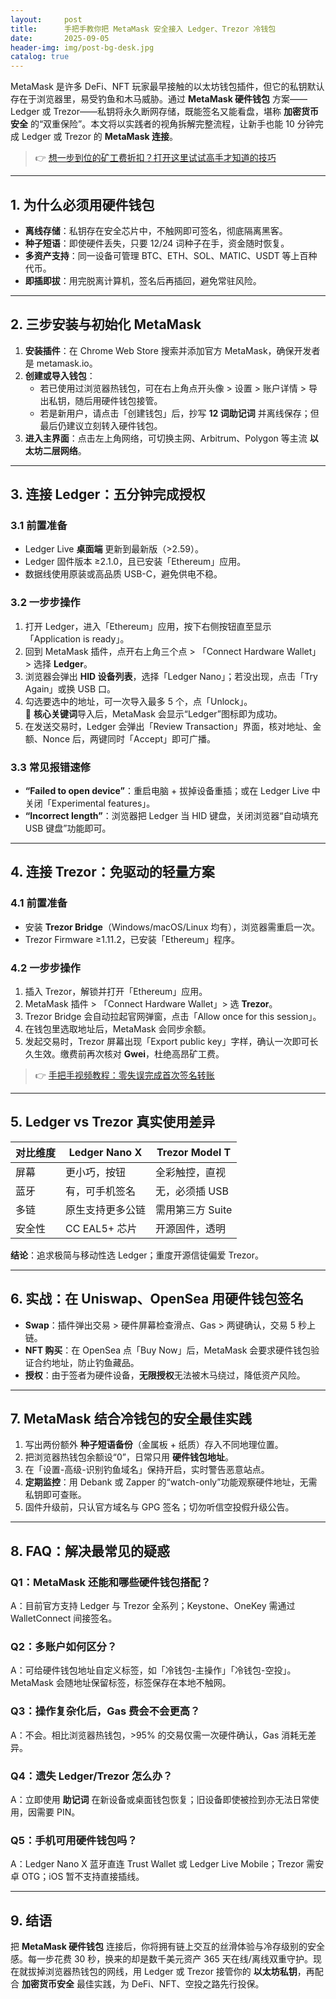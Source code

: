```yaml
---
layout:     post
title:      手把手教你把 MetaMask 安全接入 Ledger、Trezor 冷钱包
date:       2025-09-05
header-img: img/post-bg-desk.jpg
catalog: true
---
```


MetaMask 是许多 DeFi、NFT 玩家最早接触的以太坊钱包插件，但它的私钥默认存在于浏览器里，易受钓鱼和木马威胁。通过 **MetaMask 硬件钱包** 方案——Ledger 或 Trezor——私钥将永久断网存储，既能签名又能看盘，堪称 **加密货币安全** 的“双重保险”。本文将以实践者的视角拆解完整流程，让新手也能 10 分钟完成 Ledger 或 Trezor 的 **MetaMask 连接**。

> 👉 [想一步到位的矿工费折扣？打开这里试试高手才知道的技巧](https://okxdog.com/)

---

## 1. 为什么必须用硬件钱包

- **离线存储**：私钥存在安全芯片中，不触网即可签名，彻底隔离黑客。
- **种子短语**：即使硬件丢失，只要 12/24 词种子在手，资金随时恢复。
- **多资产支持**：同一设备可管理 BTC、ETH、SOL、MATIC、USDT 等上百种代币。
- **即插即拔**：用完脱离计算机，签名后再插回，避免常驻风险。

---

## 2. 三步安装与初始化 MetaMask

1. **安装插件**：在 Chrome Web Store 搜索并添加官方 MetaMask，确保开发者是 metamask.io。
2. **创建或导入钱包**：  
   - 若已使用过浏览器热钱包，可在右上角点开头像 > 设置 > 账户详情 > 导出私钥，随后用硬件钱包接管。  
   - 若是新用户，请点击「创建钱包」后，抄写 **12 词助记词** 并离线保存；但最后仍建议立刻转入硬件钱包。
3. **进入主界面**：点击左上角网络，可切换主网、Arbitrum、Polygon 等主流 **以太坊二层网络**。

---

## 3. 连接 Ledger：五分钟完成授权

### 3.1 前置准备

- Ledger Live **桌面端** 更新到最新版（>2.59）。
- Ledger 固件版本 ≥2.1.0，且已安装「Ethereum」应用。
- 数据线使用原装或高品质 USB-C，避免供电不稳。

### 3.2 一步步操作

1. 打开 Ledger，进入「Ethereum」应用，按下右侧按钮直至显示「Application is ready」。
2. 回到 MetaMask 插件，点开右上角三个点 > 「Connect Hardware Wallet」> 选择 **Ledger**。
3. 浏览器会弹出 **HID 设备列表**，选择「Ledger Nano」；若没出现，点击「Try Again」或换 USB 口。
4. 勾选要选中的地址，可一次导入最多 5 个，点「Unlock」。  
   🎯 **核心关键词**导入后，MetaMask 会显示“Ledger”图标即为成功。
5. 在发送交易时，Ledger 会弹出「Review Transaction」界面，核对地址、金额、Nonce 后，两键同时「Accept」即可广播。

### 3.3 常见报错速修

- **“Failed to open device”**：重启电脑 + 拔掉设备重插；或在 Ledger Live 中关闭「Experimental features」。
- **“Incorrect length”**：浏览器把 Ledger 当 HID 键盘，关闭浏览器“自动填充 USB 键盘”功能即可。

---

## 4. 连接 Trezor：免驱动的轻量方案

### 4.1 前置准备

- 安装 **Trezor Bridge**（Windows/macOS/Linux 均有），浏览器需重启一次。
- Trezor Firmware ≥1.11.2，已安装「Ethereum」程序。

### 4.2 一步步操作

1. 插入 Trezor，解锁并打开「Ethereum」应用。
2. MetaMask 插件 > 「Connect Hardware Wallet」> 选 **Trezor**。
3. Trezor Bridge 会自动拉起官网弹窗，点击「Allow once for this session」。
4. 在钱包里选取地址后，MetaMask 会同步余额。  
5. 发起交易时，Trezor 屏幕出现「Export public key」字样，确认一次即可长久生效。缴费前再次核对 **Gwei**，杜绝高昂矿工费。

> 👉 [手把手视频教程：零失误完成首次签名转账](https://okxdog.com/)

---

## 5. Ledger vs Trezor 真实使用差异

| 对比维度 | Ledger Nano X | Trezor Model T |
|---|---|---|
| 屏幕 | 更小巧，按钮 | 全彩触控，直视 |
| 蓝牙 | 有，可手机签名 | 无，必须插 USB |
| 多链 | 原生支持更多公链 | 需用第三方 Suite |
| 安全性 | CC EAL5+ 芯片 | 开源固件，透明 |

**结论**：追求极简与移动性选 Ledger；重度开源信徒偏爱 Trezor。

---

## 6. 实战：在 Uniswap、OpenSea 用硬件钱包签名

- **Swap**：插件弹出交易 > 硬件屏幕检查滑点、Gas > 两键确认，交易 5 秒上链。
- **NFT 购买**：在 OpenSea 点「Buy Now」后，MetaMask 会要求硬件钱包验证合约地址，防止钓鱼藏品。
- **授权**：由于签者为硬件设备，**无限授权**无法被木马绕过，降低资产风险。

---

## 7. MetaMask 结合冷钱包的安全最佳实践

1. 写出两份额外 **种子短语备份**（金属板 + 纸质）存入不同地理位置。
2. 把浏览器热钱包余额设“0”，日常只用 **硬件钱包地址**。
3. 在「设置-高级-识别钓鱼域名」保持开启，实时警告恶意站点。
4. **定期监控**：用 Debank 或 Zapper 的“watch-only”功能观察硬件地址，无需私钥即可查账。
5. 固件升级前，只认官方域名与 GPG 签名；切勿听信空投假升级公告。

---

## 8. FAQ：解决最常见的疑惑

### Q1：MetaMask 还能和哪些硬件钱包搭配？
A：目前官方支持 Ledger 与 Trezor 全系列；Keystone、OneKey 需通过 WalletConnect 间接签名。

### Q2：多账户如何区分？
A：可给硬件钱包地址自定义标签，如「冷钱包-主操作」「冷钱包-空投」。MetaMask 会随地址保留标签，标签保存在本地不触网。

### Q3：操作复杂化后，Gas 费会不会更高？
A：不会。相比浏览器热钱包，>95% 的交易仅需一次硬件确认，Gas 消耗无差异。

### Q4：遗失 Ledger/Trezor 怎么办？
A：立即使用 **助记词** 在新设备或桌面钱包恢复；旧设备即使被捡到亦无法日常使用，因需要 PIN。

### Q5：手机可用硬件钱包吗？
A：Ledger Nano X 蓝牙直连 Trust Wallet 或 Ledger Live Mobile；Trezor 需安卓 OTG；iOS 暂不支持直接插线。

---

## 9. 结语

把 **MetaMask 硬件钱包** 连接后，你将拥有链上交互的丝滑体验与冷存级别的安全感。每一步花费 30 秒，换来的却是数千美元资产 365 天在线/离线双重守护。现在就拔掉浏览器热钱包的网线，用 Ledger 或 Trezor 接管你的 **以太坊私钥**，再配合 **加密货币安全** 最佳实践，为 DeFi、NFT、空投之路先行投保。